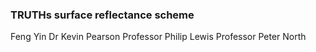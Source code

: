 ### TRUTHs surface reflectance scheme
Feng Yin
Dr Kevin Pearson
Professor Philip Lewis
Professor Peter North

